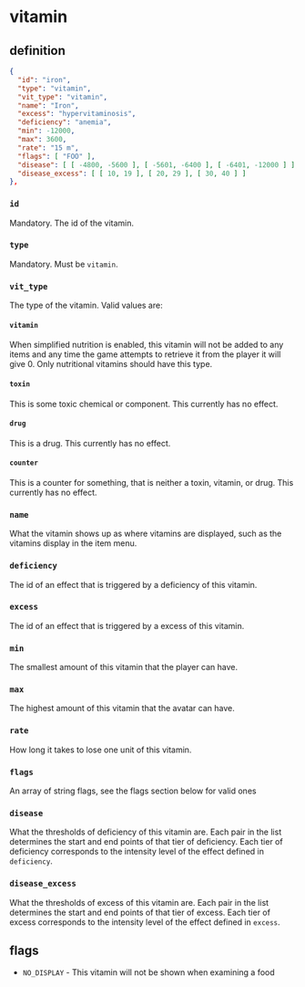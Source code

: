 # vitamin

## definition

```JSON
{
  "id": "iron",
  "type": "vitamin",
  "vit_type": "vitamin",
  "name": "Iron",
  "excess": "hypervitaminosis",
  "deficiency": "anemia",
  "min": -12000,
  "max": 3600,
  "rate": "15 m",
  "flags": [ "FOO" ],
  "disease": [ [ -4800, -5600 ], [ -5601, -6400 ], [ -6401, -12000 ] ],
  "disease_excess": [ [ 10, 19 ], [ 20, 29 ], [ 30, 40 ] ]
},
```

### `id`

Mandatory. The id of the vitamin.

### `type`

Mandatory. Must be `vitamin`.

### `vit_type`

The type of the vitamin. Valid values are:

#### `vitamin`

When simplified nutrition is enabled, this vitamin will not be added to any items and any time the
game attempts to retrieve it from the player it will give 0. Only nutritional vitamins should have
this type.

#### `toxin`

This is some toxic chemical or component. This currently has no effect.

#### `drug`

This is a drug. This currently has no effect.

#### `counter`

This is a counter for something, that is neither a toxin, vitamin, or drug. This currently has no
effect.

### `name`

What the vitamin shows up as where vitamins are displayed, such as the vitamins display in the item
menu.

### `deficiency`

The id of an effect that is triggered by a deficiency of this vitamin.

### `excess`

The id of an effect that is triggered by a excess of this vitamin.

### `min`

The smallest amount of this vitamin that the player can have.

### `max`

The highest amount of this vitamin that the avatar can have.

### `rate`

How long it takes to lose one unit of this vitamin.

### `flags`

An array of string flags, see the flags section below for valid ones

### `disease`

What the thresholds of deficiency of this vitamin are. Each pair in the list determines the start
and end points of that tier of deficiency. Each tier of deficiency corresponds to the intensity
level of the effect defined in `deficiency`.

### `disease_excess`

What the thresholds of excess of this vitamin are. Each pair in the list determines the start and
end points of that tier of excess. Each tier of excess corresponds to the intensity level of the
effect defined in `excess`.

## flags

- `NO_DISPLAY` - This vitamin will not be shown when examining a food
